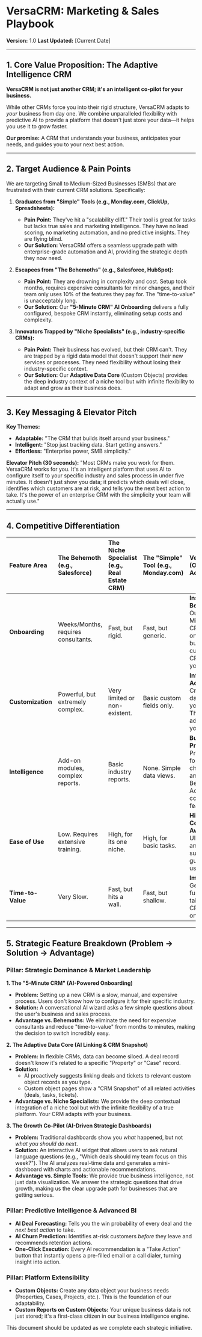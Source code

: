 # VersaCRM: Marketing & Sales Playbook

**Version:** 1.0
**Last Updated:** [Current Date]

---

## 1. Core Value Proposition: The Adaptive Intelligence CRM

**VersaCRM is not just another CRM; it's an intelligent co-pilot for your business.**

While other CRMs force you into their rigid structure, VersaCRM adapts to *your* business from day one. We combine unparalleled flexibility with predictive AI to provide a platform that doesn't just store your data—it helps you use it to grow faster.

**Our promise:** A CRM that understands your business, anticipates your needs, and guides you to your next best action.

---

## 2. Target Audience & Pain Points

We are targeting Small to Medium-Sized Businesses (SMBs) that are frustrated with their current CRM solutions. Specifically:

1.  **Graduates from "Simple" Tools (e.g., Monday.com, ClickUp, Spreadsheets):**
    *   **Pain Point:** They've hit a "scalability cliff." Their tool is great for tasks but lacks true sales and marketing intelligence. They have no lead scoring, no marketing automation, and no predictive insights. They are flying blind.
    *   **Our Solution:** VersaCRM offers a seamless upgrade path with enterprise-grade automation and AI, providing the strategic depth they now need.

2.  **Escapees from "The Behemoths" (e.g., Salesforce, HubSpot):**
    *   **Pain Point:** They are drowning in complexity and cost. Setup took months, requires expensive consultants for minor changes, and their team only uses 10% of the features they pay for. The "time-to-value" is unacceptably long.
    *   **Our Solution:** Our **"5-Minute CRM" AI Onboarding** delivers a fully configured, bespoke CRM instantly, eliminating setup costs and complexity.

3.  **Innovators Trapped by "Niche Specialists" (e.g., industry-specific CRMs):**
    *   **Pain Point:** Their business has evolved, but their CRM can't. They are trapped by a rigid data model that doesn't support their new services or processes. They need flexibility without losing their industry-specific context.
    *   **Our Solution:** Our **Adaptive Data Core** (Custom Objects) provides the deep industry context of a niche tool but with infinite flexibility to adapt and grow as their business does.

---

## 3. Key Messaging & Elevator Pitch

**Key Themes:**
*   **Adaptable:** "The CRM that builds itself around your business."
*   **Intelligent:** "Stop just tracking data. Start getting answers."
*   **Effortless:** "Enterprise power, SMB simplicity."

**Elevator Pitch (30 seconds):**
"Most CRMs make you work for them. VersaCRM works for you. It's an intelligent platform that uses AI to configure itself to your specific industry and sales process in under five minutes. It doesn't just show you data; it predicts which deals will close, identifies which customers are at risk, and tells you the next best action to take. It's the power of an enterprise CRM with the simplicity your team will actually use."

---

## 4. Competitive Differentiation

| Feature Area | **The Behemoth** (e.g., Salesforce) | **The Niche Specialist** (e.g., Real Estate CRM) | **The "Simple" Tool** (e.g., Monday.com) | **VersaCRM (Our Advantage)** |
| :--- | :--- | :--- | :--- | :--- |
| **Onboarding** | Weeks/Months, requires consultants. | Fast, but rigid. | Fast, but generic. | **Instant & Bespoke.** Our "5-Minute CRM" AI onboarding builds a custom CRM for you. |
| **Customization**| Powerful, but extremely complex. | Very limited or non-existent. | Basic custom fields only. | **Infinite & Adaptive.** Create any data object you need. The CRM adapts to you. |
| **Intelligence** | Add-on modules, complex reports. | Basic industry reports. | None. Simple data views. | **Built-in & Proactive.** Predictive forecasting, churn risk, and "Next Best Action" are core features. |
| **Ease of Use** | Low. Requires extensive training. | High, for its one niche. | High, for basic tasks. | **High & Context-Aware.** The UI is clean, and AI suggestions guide users. |
| **Time-to-Value** | Very Slow. | Fast, but hits a wall. | Fast, but shallow. | **Immediate.** Get a fully functional, tailored CRM on day one. |

---

## 5. Strategic Feature Breakdown (Problem -> Solution -> Advantage)

### Pillar: Strategic Dominance & Market Leadership

**1. The "5-Minute CRM" (AI-Powered Onboarding)**
*   **Problem:** Setting up a new CRM is a slow, manual, and expensive process. Users don't know how to configure it for their specific industry.
*   **Solution:** A conversational AI wizard asks a few simple questions about the user's business and sales process.
*   **Advantage vs. Behemoths:** We eliminate the need for expensive consultants and reduce "time-to-value" from months to minutes, making the decision to switch incredibly easy.

**2. The Adaptive Data Core (AI Linking & CRM Snapshot)**
*   **Problem:** In flexible CRMs, data can become siloed. A deal record doesn't know it's related to a specific "Property" or "Case" record.
*   **Solution:**
    *   AI proactively suggests linking deals and tickets to relevant custom object records as you type.
    *   Custom object pages show a "CRM Snapshot" of all related activities (deals, tasks, tickets).
*   **Advantage vs. Niche Specialists:** We provide the deep contextual integration of a niche tool but with the infinite flexibility of a true platform. Your CRM adapts *with* your business.

**3. The Growth Co-Pilot (AI-Driven Strategic Dashboards)**
*   **Problem:** Traditional dashboards show you *what* happened, but not *what you should do next*.
*   **Solution:** An interactive AI widget that allows users to ask natural language questions (e.g., "Which deals should my team focus on this week?"). The AI analyzes real-time data and generates a mini-dashboard with charts and actionable recommendations.
*   **Advantage vs. Simple Tools:** We provide true business intelligence, not just data visualization. We answer the strategic questions that drive growth, making us the clear upgrade path for businesses that are getting serious.

### Pillar: Predictive Intelligence & Advanced BI

*   **AI Deal Forecasting:** Tells you the win probability of every deal and the *next best action* to take.
*   **AI Churn Prediction:** Identifies at-risk customers *before* they leave and recommends retention actions.
*   **One-Click Execution:** Every AI recommendation is a "Take Action" button that instantly opens a pre-filled email or a call dialer, turning insight into action.

### Pillar: Platform Extensibility

*   **Custom Objects:** Create any data object your business needs (Properties, Cases, Projects, etc.). This is the foundation of our adaptability.
*   **Custom Reports on Custom Objects:** Your unique business data is not just stored; it's a first-class citizen in our business intelligence engine.

This document should be updated as we complete each strategic initiative.
